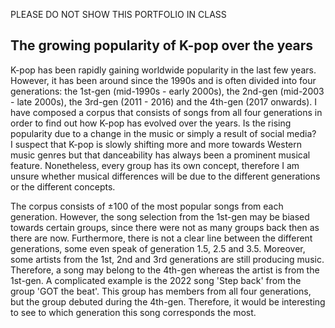 PLEASE DO NOT SHOW THIS PORTFOLIO IN CLASS

## The growing popularity of K-pop over the years
K-pop has been rapidly gaining worldwide popularity in the last few years. However, it has been around since the 1990s and is often divided into four generations: the 1st-gen (mid-1990s - early 2000s), the 2nd-gen (mid-2003 - late 2000s), the 3rd-gen (2011 - 2016) and the 4th-gen (2017 onwards).
I have composed a corpus that consists of songs from all four generations in order to find out how K-pop has evolved over the years. Is the rising popularity due to a change in the music or simply a result of social media? <br>
I suspect that K-pop is slowly shifting more and more towards Western music genres but that danceability has always been a prominent musical feature. Nonetheless, every group has its own concept, therefore I am unsure whether musical differences will be due to the different generations or the different concepts.

The corpus consists of ±100 of the most popular songs from each generation. However, the song selection from the 1st-gen may be biased towards certain groups, since there were not as many groups back then as there are now. Furthermore, there is not a clear line between the different generations, some even speak of generation 1.5, 2.5 and 3.5. Moreover, some artists from the 1st, 2nd and 3rd generations are still producing music. Therefore, a song may belong to the 4th-gen whereas the artist is from the 1st-gen. A complicated example is the 2022 song 'Step back' from the group 'GOT the beat'. This group has members from all four generations, but the group debuted during the 4th-gen. Therefore, it would be interesting to see to which generation this song corresponds the most.
